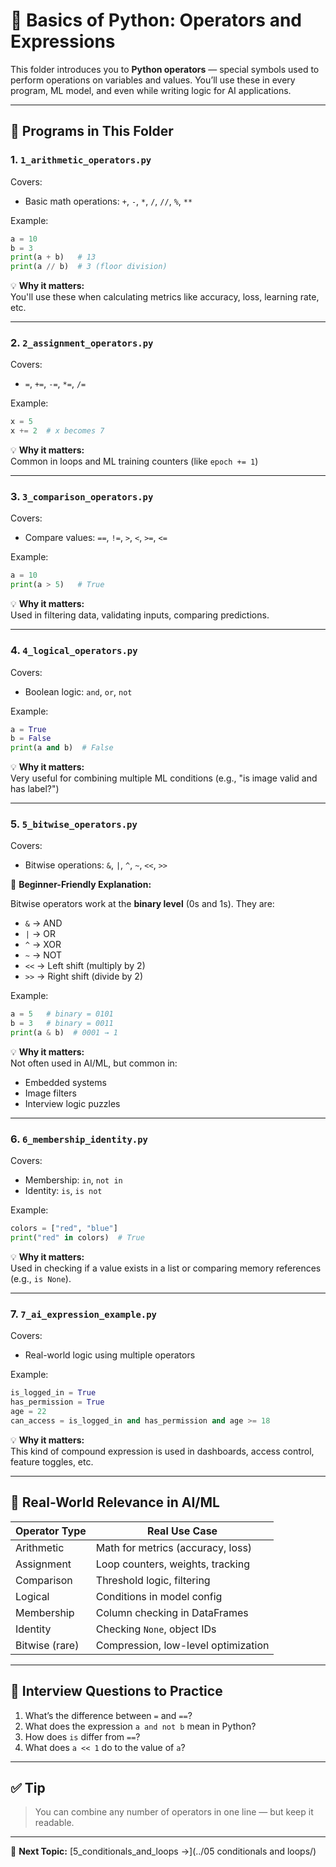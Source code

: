 # 🧠 Basics of Python: Operators and Expressions

This folder introduces you to **Python operators** — special symbols used to perform operations on variables and values. You’ll use these in every program, ML model, and even while writing logic for AI applications.

---

## 📌 Programs in This Folder

### 1. `1_arithmetic_operators.py`

Covers:
- Basic math operations: `+`, `-`, `*`, `/`, `//`, `%`, `**`

Example:
```python
a = 10
b = 3
print(a + b)   # 13
print(a // b)  # 3 (floor division)
```

💡 **Why it matters:**  
You'll use these when calculating metrics like accuracy, loss, learning rate, etc.

---

### 2. `2_assignment_operators.py`

Covers:
- `=`, `+=`, `-=`, `*=`, `/=`

Example:
```python
x = 5
x += 2  # x becomes 7
```

💡 **Why it matters:**  
Common in loops and ML training counters (like `epoch += 1`)

---

### 3. `3_comparison_operators.py`

Covers:
- Compare values: `==`, `!=`, `>`, `<`, `>=`, `<=`

Example:
```python
a = 10
print(a > 5)   # True
```

💡 **Why it matters:**  
Used in filtering data, validating inputs, comparing predictions.

---

### 4. `4_logical_operators.py`

Covers:
- Boolean logic: `and`, `or`, `not`

Example:
```python
a = True
b = False
print(a and b)  # False
```

💡 **Why it matters:**  
Very useful for combining multiple ML conditions (e.g., "is image valid and has label?")

---

### 5. `5_bitwise_operators.py`

Covers:
- Bitwise operations: `&`, `|`, `^`, `~`, `<<`, `>>`

🧠 **Beginner-Friendly Explanation:**

Bitwise operators work at the **binary level** (0s and 1s).
They are:
- `&` → AND  
- `|` → OR  
- `^` → XOR  
- `~` → NOT  
- `<<` → Left shift (multiply by 2)  
- `>>` → Right shift (divide by 2)

Example:
```python
a = 5   # binary = 0101
b = 3   # binary = 0011
print(a & b)  # 0001 → 1
```

💡 **Why it matters:**  
Not often used in AI/ML, but common in:
- Embedded systems
- Image filters
- Interview logic puzzles

---

### 6. `6_membership_identity.py`

Covers:
- Membership: `in`, `not in`
- Identity: `is`, `is not`

Example:
```python
colors = ["red", "blue"]
print("red" in colors)  # True
```

💡 **Why it matters:**  
Used in checking if a value exists in a list or comparing memory references (e.g., `is None`).

---

### 7. `7_ai_expression_example.py`

Covers:
- Real-world logic using multiple operators

Example:
```python
is_logged_in = True
has_permission = True
age = 22
can_access = is_logged_in and has_permission and age >= 18
```

💡 **Why it matters:**  
This kind of compound expression is used in dashboards, access control, feature toggles, etc.

---

## 🎯 Real-World Relevance in AI/ML

| Operator Type     | Real Use Case |
|------------------|---------------|
| Arithmetic        | Math for metrics (accuracy, loss) |
| Assignment        | Loop counters, weights, tracking |
| Comparison        | Threshold logic, filtering |
| Logical           | Conditions in model config |
| Membership        | Column checking in DataFrames |
| Identity          | Checking `None`, object IDs |
| Bitwise (rare)    | Compression, low-level optimization |

---

## 🧠 Interview Questions to Practice

1. What’s the difference between `=` and `==`?
2. What does the expression `a and not b` mean in Python?
3. How does `is` differ from `==`?
4. What does `a << 1` do to the value of `a`?

---

## ✅ Tip

> You can combine any number of operators in one line — but keep it readable.

---

📁 **Next Topic:** [5_conditionals_and_loops →](../05 conditionals and loops/)